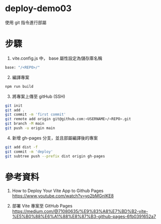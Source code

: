 # deploy-demo03

使用 git 指令進行部屬

# 步驟

1. vite.config.js 中， base 屬性設定為儲存庫名稱
```sh
base: "/<REPO>/"
```

2. 編譯專案
```sh
npm run build
```

3. 將專案上傳至 gitHub (SSH)
```sh
git init
git add .
git commit -m 'first commit'
git remote add origin git@github.com:<USERNAME>/<REPO>.git
git branch -M main
git push -u origin main
```

4. 新增 gh-pages 分支，並且部屬編譯後的專案
```sh
git add dist -f
git commit -m 'deploy'
git subtree push --prefix dist origin gh-pages
```

# 參考資料

1. How to Deploy Your Vite App to Github Pages
https://www.youtube.com/watch?v=yo2bMGnIKE8

2. 部署 Vite 專案至 GitHub Pages
https://medium.com/@71080635/%E9%83%A8%E7%BD%B2-vite-%E5%B0%88%E6%A1%88%E8%87%B3-github-pages-6fb0391652a7